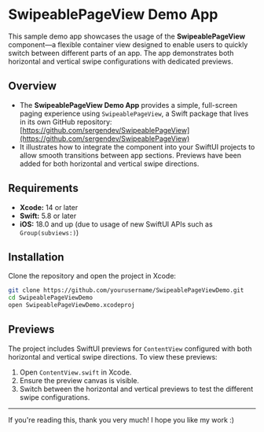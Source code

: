 # SwipeablePageView Demo App

This sample demo app showcases the usage of the **SwipeablePageView** component—a flexible container view designed to enable users to quickly switch between different parts of an app. The app demonstrates both horizontal and vertical swipe configurations with dedicated previews.

## Overview

- The **SwipeablePageView Demo App** provides a simple, full-screen paging experience using `SwipeablePageView`, a Swift package that lives in its own GitHub repository:
  [https://github.com/sergendev/SwipeablePageView](https://github.com/sergendev/SwipeablePageView) 
- It illustrates how to integrate the component into your SwiftUI projects to allow smooth transitions between app sections. Previews have been added for both horizontal and vertical swipe directions.

## Requirements

- **Xcode:** 14 or later
- **Swift:** 5.8 or later
- **iOS:** 18.0 and up (due to usage of new SwiftUI APIs such as `Group(subviews:)`)

## Installation

Clone the repository and open the project in Xcode:

```bash
git clone https://github.com/yourusername/SwipeablePageViewDemo.git
cd SwipeablePageViewDemo
open SwipeablePageViewDemo.xcodeproj
```

## Previews

The project includes SwiftUI previews for `ContentView` configured with both horizontal and vertical swipe directions. To view these previews:

1. Open `ContentView.swift` in Xcode.
2. Ensure the preview canvas is visible.
3. Switch between the horizontal and vertical previews to test the different swipe configurations.

---

If you're reading this, thank you very much! I hope you like my work :)
